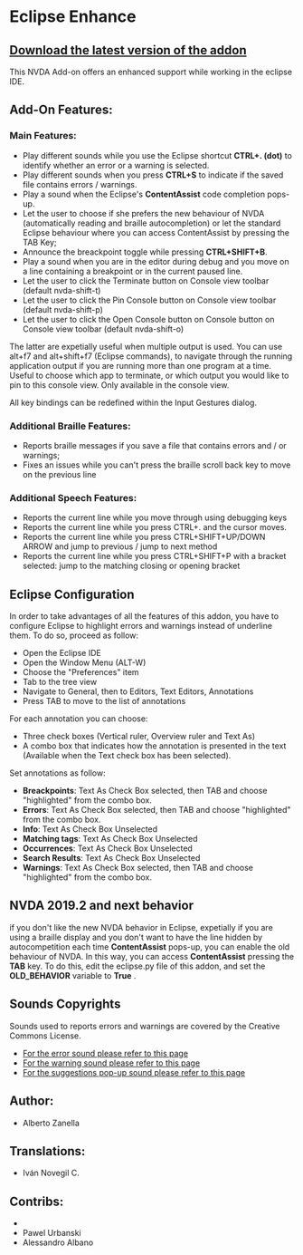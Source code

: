 # Eclipse Enhance

## [Download the latest version of the addon](https://github.com/albzan/eclipse-nvda/releases/download/0.6/eclipseEnhance-0.7.nvda-addon)

This NVDA Add-on offers an enhanced support while working in the eclipse IDE.

## Add-On Features:
### Main Features:
* Play different sounds while you use the Eclipse shortcut **CTRL+. (dot)** to identify whether an error or a warning is selected.
* Play different sounds when you press **CTRL+S** to indicate if the saved file contains errors / warnings.
* Play a sound when the Eclipse's **ContentAssist** code completion pops-up. 
* Let the user to choose if she prefers the new behaviour of NVDA (automatically reading and braille autocompletion) or let the standard Eclipse behaviour where you can access ContentAssist by pressing the TAB Key;
* Announce the breackpoint toggle while pressing **CTRL+SHIFT+B**.
* Play a sound when you are in the editor during debug and you move on a line containing a breakpoint or in the current paused line.
* Let the user to click the Terminate button on Console view toolbar (default nvda-shift-t)
* Let the user to click the Pin Console button on Console view toolbar (default nvda-shift-p)
* Let the user to click the Open Console button on Console button on Console view toolbar (default nvda-shift-o)

The latter are expetially useful when multiple output is used. You can use alt+f7 and alt+shift+f7 (Eclipse commands), to navigate through the running application output if you are running more than one program at a time. Useful to choose which app to terminate, or which output you would like to pin to this console view. Only available in the console view.

All key bindings can be redefined within the Input Gestures dialog.

### Additional Braille Features:
* Reports braille messages if you save a file that contains errors and / or warnings;
* Fixes an issues while you can't press the braille scroll back key to move on the previous line

### Additional Speech Features:
* Reports the current line while you move through using debugging keys
* Reports the current line while you press CTRL+. and the cursor moves.
* Reports the current line while you press CTRL+SHIFT+UP/DOWN ARROW and jump to previous / jump to next method
* Reports the current line while you press CTRL+SHIFT+P with a bracket selected: jump to the matching closing or opening bracket

## Eclipse Configuration
In order to take advantages of all the features of this addon, you have to configure Eclipse to highlight errors and warnings instead of underline them.
To do so, proceed as follow:
* Open the Eclipse IDE
* Open the Window Menu (ALT-W)
* Choose the "Preferences" item
* Tab to the tree view
* Navigate to General, then to Editors, Text Editors, Annotations
* Press TAB to move to the list of annotations

For each annotation you can choose:
* Three check boxes (Vertical ruler, Overview ruler and Text As)
* A combo box that indicates how the annotation is presented in the text (Available when the Text check box has been selected).

Set annotations as follow:

* **Breackpoints**: Text As Check Box selected, then TAB and choose "highlighted" from the combo box.
* **Errors**: Text As Check Box selected, then TAB and choose "highlighted" from the combo box.
* **Info**: Text As Check Box Unselected
* **Matching tags**: Text As Check Box Unselected
* **Occurrences**: Text As Check Box Unselected
* **Search Results**: Text As Check Box Unselected
* **Warnings**: Text As Check Box selected, then TAB and choose "highlighted" from the combo box.

## NVDA 2019.2 and next behavior
if you don't like the new NVDA behavior in Eclipse, expetially if you are using a braille display and you don't want to have the line hidden by autocompetition each time **ContentAssist** pops-up, you can enable the old behaviour of NVDA.
In this way, you can access **ContentAssist** pressing the **TAB** key.
To do this, edit the eclipse.py file of this addon, and set the **OLD_BEHAVIOR** variable to **True** . 

## Sounds Copyrights
Sounds used to reports errors and warnings are covered by the Creative Commons License.
* [For the error sound please refer to this page](https://www.freesound.org/people/Autistic%20Lucario/sounds/142608/)
* [For the warning sound please refer to this page](https://www.freesound.org/people/ecfike/sounds/135125/)
* [For the suggestions pop-up sound please refer to this page](https://freesound.org/people/debsound/sounds/320549/)

## Author:
* Alberto Zanella

## Translations:
* Iván Novegil C.

## Contribs:
* 
* Pawel Urbanski
* Alessandro Albano

